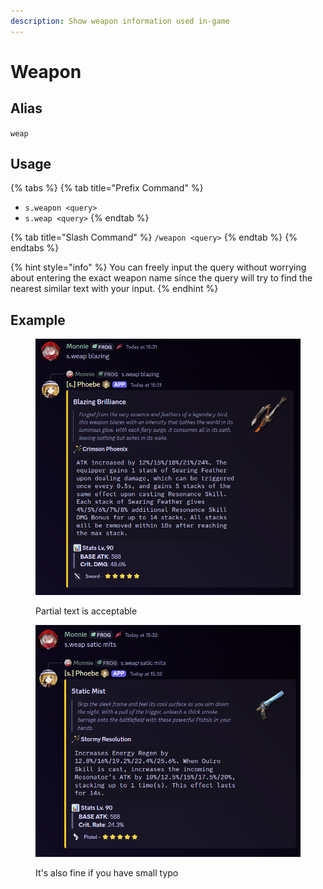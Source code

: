 ```yaml
---
description: Show weapon information used in-game
---
```


# Weapon

## Alias

`weap`

## Usage

{% tabs %}
{% tab title="Prefix Command" %}
* `s.weapon <query>`
* `s.weap <query>`
{% endtab %}

{% tab title="Slash Command" %}
`/weapon <query>`&#x20;
{% endtab %}
{% endtabs %}

{% hint style="info" %}
You can freely input the query without worrying about entering the exact weapon name since the query will try to find the nearest similar text with your input.
{% endhint %}

## Example

<figure><img src="../../.gitbook/assets/bot/bot_command_weapon_1.png" alt=""><figcaption><p>Partial text is acceptable</p></figcaption></figure>

<figure><img src="../../.gitbook/assets/bot/bot_command_weapon_2.png" alt=""><figcaption><p>It's also fine if you have small typo</p></figcaption></figure>
